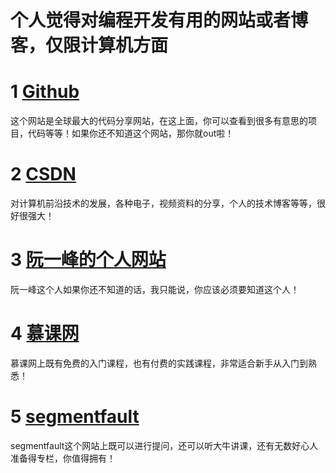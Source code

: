 个人觉得对编程开发有用的网站或者博客，仅限计算机方面
 ====
 # 1   [Github](https://github.com/)

 这个网站是全球最大的代码分享网站，在这上面，你可以查看到很多有意思的项目，代码等等！如果你还不知道这个网站，那你就out啦！  

 # 2  [CSDN](https://www.csdn.net/)
 
 对计算机前沿技术的发展，各种电子，视频资料的分享，个人的技术博客等等，很好很强大！     

 # 3  [阮一峰的个人网站](http://www.ruanyifeng.com/home.html)
 
 阮一峰这个人如果你还不知道的话，我只能说，你应该必须要知道这个人！    

 # 4  [慕课网](https://www.imooc.com/)  

 慕课网上既有免费的入门课程，也有付费的实践课程，非常适合新手从入门到熟悉！  

 # 5  [segmentfault](https://segmentfault.com/)  

 segmentfault这个网站上既可以进行提问，还可以听大牛讲课，还有无数好心人准备得专栏，你值得拥有！  

